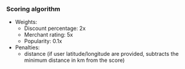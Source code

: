 ### Scoring algorithm


- Weights:
    - Discount percentage: 2x
    - Merchant rating: 5x
    - Popularity: 0.1x
- Penalties:
    - distance (if user latitude/longitude are provided, subtracts the minimum distance in km from the score)
